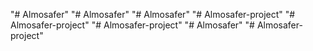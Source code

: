 "# Almosafer" 
"# Almosafer" 
"# Almosafer" 
"# Almosafer-project" 
"# Almosafer-project" 
"# Almosafer-project" 
"# Almosafer" 
"# Almosafer-project" 
